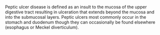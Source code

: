 Peptic ulcer disease is defined as an insult to the mucosa of the upper digestive tract resulting in ulceration that extends beyond the mucosa and into the submucosal layers. Peptic ulcers most commonly occur in the stomach and duodenum though they can occasionally be found elsewhere (esophagus or Meckel diverticulum).